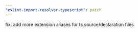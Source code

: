 ```yaml
---
"eslint-import-resolver-typescript": patch
---
```


fix: add more extension aliases for ts source/declaration files
